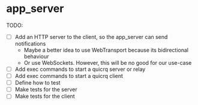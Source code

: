 # app_server

TODO:

- [ ] Add an HTTP server to the client, so the app_server can send notifications
  - Maybe a better idea to use WebTransport because its bidirectional behaviour
  - Or use WebSockets. However, this will be no good for our use-case
- [ ] Add exec commands to start a quicrq server or relay
- [ ] Add exec commands to start a quicrq client
- [ ] Define how to test
- [ ] Make tests for the server
- [ ] Make tests for the client